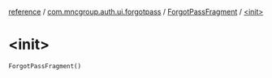 [reference](../../index.md) / [com.mncgroup.auth.ui.forgotpass](../index.md) / [ForgotPassFragment](index.md) / [&lt;init&gt;](./-init-.md)

# &lt;init&gt;

`ForgotPassFragment()`